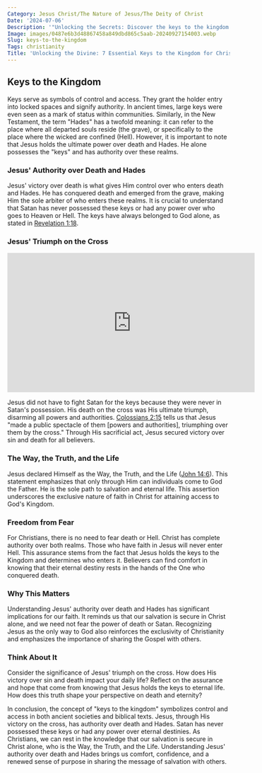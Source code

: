 ```yaml
---
Category: Jesus Christ/The Nature of Jesus/The Deity of Christ
Date: '2024-07-06'
Description: '"Unlocking the Secrets: Discover the keys to the kingdom in this insightful article exploring power, access, and control in various contexts. Dive into the significance of having the key to unlock opportunities and potential."'
Image: images/0487e6b3d48867458a849dbd865c5aab-20240927154003.webp
Slug: keys-to-the-kingdom
Tags: christianity
Title: 'Unlocking the Divine: 7 Essential Keys to the Kingdom for Christian Empowerment'
---
```


## Keys to the Kingdom

Keys serve as symbols of control and access. They grant the holder entry into locked spaces and signify authority. In ancient times, large keys were even seen as a mark of status within communities. Similarly, in the New Testament, the term "Hades" has a twofold meaning: it can refer to the place where all departed souls reside (the grave), or specifically to the place where the wicked are confined (Hell). However, it is important to note that Jesus holds the ultimate power over death and Hades. He alone possesses the "keys" and has authority over these realms.

### Jesus' Authority over Death and Hades

Jesus' victory over death is what gives Him control over who enters death and Hades. He has conquered death and emerged from the grave, making Him the sole arbiter of who enters these realms. It is crucial to understand that Satan has never possessed these keys or had any power over who goes to Heaven or Hell. The keys have always belonged to God alone, as stated in [Revelation 1:18](https://www.bibleref.com/Revelation/1/Revelation-1-18.html).

### Jesus' Triumph on the Cross


<iframe width="560" height="315" src="https://www.youtube.com/embed/QBQlbdpaV2w" frameborder="0" allow="autoplay; encrypted-media" allowfullscreen></iframe>


Jesus did not have to fight Satan for the keys because they were never in Satan's possession. His death on the cross was His ultimate triumph, disarming all powers and authorities. [Colossians 2:15](https://www.bibleref.com/Colossians/2/Colossians-2-15.html) tells us that Jesus "made a public spectacle of them [powers and authorities], triumphing over them by the cross." Through His sacrificial act, Jesus secured victory over sin and death for all believers.

### The Way, the Truth, and the Life

Jesus declared Himself as the Way, the Truth, and the Life ([John 14:6](https://www.bibleref.com/John/14/John-14-6.html)). This statement emphasizes that only through Him can individuals come to God the Father. He is the sole path to salvation and eternal life. This assertion underscores the exclusive nature of faith in Christ for attaining access to God's Kingdom.

### Freedom from Fear

For Christians, there is no need to fear death or Hell. Christ has complete authority over both realms. Those who have faith in Jesus will never enter Hell. This assurance stems from the fact that Jesus holds the keys to the Kingdom and determines who enters it. Believers can find comfort in knowing that their eternal destiny rests in the hands of the One who conquered death.

### Why This Matters

Understanding Jesus' authority over death and Hades has significant implications for our faith. It reminds us that our salvation is secure in Christ alone, and we need not fear the power of death or Satan. Recognizing Jesus as the only way to God also reinforces the exclusivity of Christianity and emphasizes the importance of sharing the Gospel with others.

### Think About It

Consider the significance of Jesus' triumph on the cross. How does His victory over sin and death impact your daily life? Reflect on the assurance and hope that come from knowing that Jesus holds the keys to eternal life. How does this truth shape your perspective on death and eternity?

In conclusion, the concept of "keys to the kingdom" symbolizes control and access in both ancient societies and biblical texts. Jesus, through His victory on the cross, has authority over death and Hades. Satan has never possessed these keys or had any power over eternal destinies. As Christians, we can rest in the knowledge that our salvation is secure in Christ alone, who is the Way, the Truth, and the Life. Understanding Jesus' authority over death and Hades brings us comfort, confidence, and a renewed sense of purpose in sharing the message of salvation with others.
